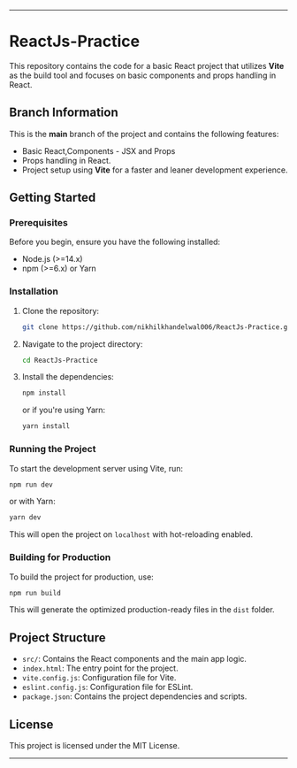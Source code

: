 

---

# ReactJs-Practice

This repository contains the code for a basic React project that utilizes **Vite** as the build tool and focuses on basic components and props handling in React.

## Branch Information

This is the **main** branch of the project and contains the following features:

- Basic React,Components - JSX and Props
- Props handling in React.
- Project setup using **Vite** for a faster and leaner development experience.

## Getting Started

### Prerequisites

Before you begin, ensure you have the following installed:

- Node.js (>=14.x)
- npm (>=6.x) or Yarn

### Installation

1. Clone the repository:

   ```bash
   git clone https://github.com/nikhilkhandelwal006/ReactJs-Practice.git
   ```

2. Navigate to the project directory:

   ```bash
   cd ReactJs-Practice
   ```

3. Install the dependencies:

   ```bash
   npm install
   ```

   or if you're using Yarn:

   ```bash
   yarn install
   ```

### Running the Project

To start the development server using Vite, run:

```bash
npm run dev
```

or with Yarn:

```bash
yarn dev
```

This will open the project on `localhost` with hot-reloading enabled.

### Building for Production

To build the project for production, use:

```bash
npm run build
```

This will generate the optimized production-ready files in the `dist` folder.


## Project Structure

- `src/`: Contains the React components and the main app logic.
- `index.html`: The entry point for the project.
- `vite.config.js`: Configuration file for Vite.
- `eslint.config.js`: Configuration file for ESLint.
- `package.json`: Contains the project dependencies and scripts.

## License

This project is licensed under the MIT License.

---


